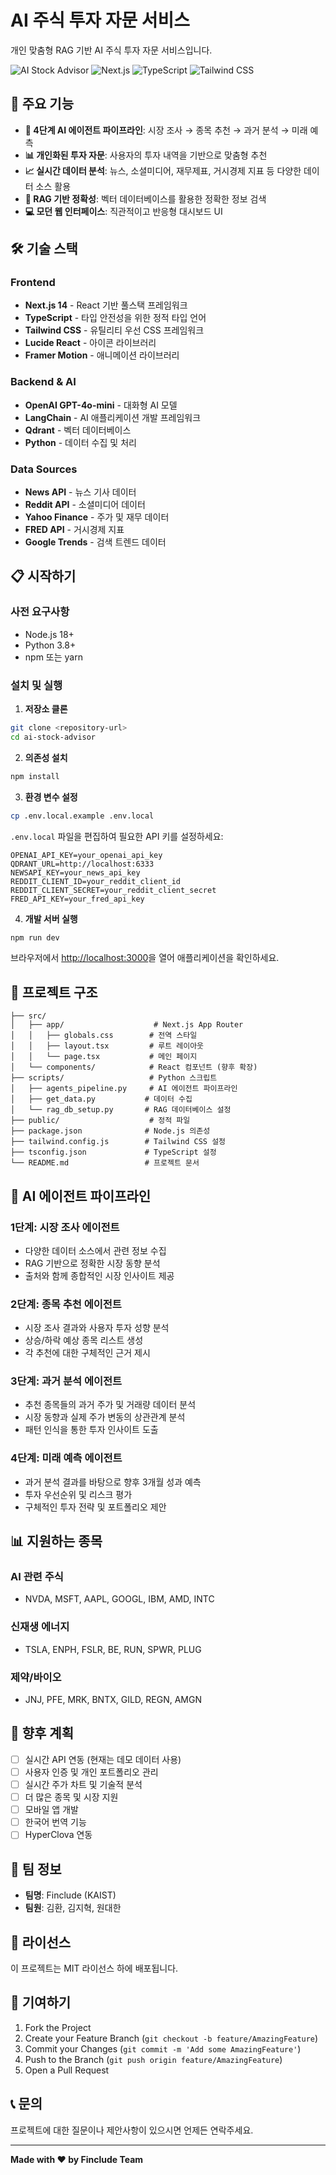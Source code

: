 # AI 주식 투자 자문 서비스

개인 맞춤형 RAG 기반 AI 주식 투자 자문 서비스입니다.

![AI Stock Advisor](https://img.shields.io/badge/AI-Stock%20Advisor-blue)
![Next.js](https://img.shields.io/badge/Next.js-14-black)
![TypeScript](https://img.shields.io/badge/TypeScript-5-blue)
![Tailwind CSS](https://img.shields.io/badge/Tailwind%20CSS-3-38B2AC)

## 🚀 주요 기능

- **🤖 4단계 AI 에이전트 파이프라인**: 시장 조사 → 종목 추천 → 과거 분석 → 미래 예측
- **📊 개인화된 투자 자문**: 사용자의 투자 내역을 기반으로 맞춤형 추천
- **📈 실시간 데이터 분석**: 뉴스, 소셜미디어, 재무제표, 거시경제 지표 등 다양한 데이터 소스 활용
- **🎯 RAG 기반 정확성**: 벡터 데이터베이스를 활용한 정확한 정보 검색
- **💻 모던 웹 인터페이스**: 직관적이고 반응형 대시보드 UI

## 🛠 기술 스택

### Frontend
- **Next.js 14** - React 기반 풀스택 프레임워크
- **TypeScript** - 타입 안전성을 위한 정적 타입 언어
- **Tailwind CSS** - 유틸리티 우선 CSS 프레임워크
- **Lucide React** - 아이콘 라이브러리
- **Framer Motion** - 애니메이션 라이브러리

### Backend & AI
- **OpenAI GPT-4o-mini** - 대화형 AI 모델
- **LangChain** - AI 애플리케이션 개발 프레임워크
- **Qdrant** - 벡터 데이터베이스
- **Python** - 데이터 수집 및 처리

### Data Sources
- **News API** - 뉴스 기사 데이터
- **Reddit API** - 소셜미디어 데이터
- **Yahoo Finance** - 주가 및 재무 데이터
- **FRED API** - 거시경제 지표
- **Google Trends** - 검색 트렌드 데이터

## 📋 시작하기

### 사전 요구사항

- Node.js 18+ 
- Python 3.8+
- npm 또는 yarn

### 설치 및 실행

1. **저장소 클론**
```bash
git clone <repository-url>
cd ai-stock-advisor
```

2. **의존성 설치**
```bash
npm install
```

3. **환경 변수 설정**
```bash
cp .env.local.example .env.local
```

`.env.local` 파일을 편집하여 필요한 API 키를 설정하세요:
```env
OPENAI_API_KEY=your_openai_api_key
QDRANT_URL=http://localhost:6333
NEWSAPI_KEY=your_news_api_key
REDDIT_CLIENT_ID=your_reddit_client_id
REDDIT_CLIENT_SECRET=your_reddit_client_secret
FRED_API_KEY=your_fred_api_key
```

4. **개발 서버 실행**
```bash
npm run dev
```

브라우저에서 [http://localhost:3000](http://localhost:3000)을 열어 애플리케이션을 확인하세요.

## 📁 프로젝트 구조

```
├── src/
│   ├── app/                    # Next.js App Router
│   │   ├── globals.css        # 전역 스타일
│   │   ├── layout.tsx         # 루트 레이아웃
│   │   └── page.tsx           # 메인 페이지
│   └── components/            # React 컴포넌트 (향후 확장)
├── scripts/                   # Python 스크립트
│   ├── agents_pipeline.py     # AI 에이전트 파이프라인
│   ├── get_data.py           # 데이터 수집
│   └── rag_db_setup.py       # RAG 데이터베이스 설정
├── public/                    # 정적 파일
├── package.json              # Node.js 의존성
├── tailwind.config.js        # Tailwind CSS 설정
├── tsconfig.json             # TypeScript 설정
└── README.md                 # 프로젝트 문서
```

## 🤖 AI 에이전트 파이프라인

### 1단계: 시장 조사 에이전트
- 다양한 데이터 소스에서 관련 정보 수집
- RAG 기반으로 정확한 시장 동향 분석
- 출처와 함께 종합적인 시장 인사이트 제공

### 2단계: 종목 추천 에이전트
- 시장 조사 결과와 사용자 투자 성향 분석
- 상승/하락 예상 종목 리스트 생성
- 각 추천에 대한 구체적인 근거 제시

### 3단계: 과거 분석 에이전트
- 추천 종목들의 과거 주가 및 거래량 데이터 분석
- 시장 동향과 실제 주가 변동의 상관관계 분석
- 패턴 인식을 통한 투자 인사이트 도출

### 4단계: 미래 예측 에이전트
- 과거 분석 결과를 바탕으로 향후 3개월 성과 예측
- 투자 우선순위 및 리스크 평가
- 구체적인 투자 전략 및 포트폴리오 제안

## 📊 지원하는 종목

### AI 관련 주식
- NVDA, MSFT, AAPL, GOOGL, IBM, AMD, INTC

### 신재생 에너지
- TSLA, ENPH, FSLR, BE, RUN, SPWR, PLUG

### 제약/바이오
- JNJ, PFE, MRK, BNTX, GILD, REGN, AMGN

## 🔮 향후 계획

- [ ] 실시간 API 연동 (현재는 데모 데이터 사용)
- [ ] 사용자 인증 및 개인 포트폴리오 관리
- [ ] 실시간 주가 차트 및 기술적 분석
- [ ] 더 많은 종목 및 시장 지원
- [ ] 모바일 앱 개발
- [ ] 한국어 번역 기능
- [ ] HyperClova 연동

## 👥 팀 정보

- **팀명**: Finclude (KAIST)
- **팀원**: 김환, 김지혁, 원대한

## 📄 라이선스

이 프로젝트는 MIT 라이선스 하에 배포됩니다.

## 🤝 기여하기

1. Fork the Project
2. Create your Feature Branch (`git checkout -b feature/AmazingFeature`)
3. Commit your Changes (`git commit -m 'Add some AmazingFeature'`)
4. Push to the Branch (`git push origin feature/AmazingFeature`)
5. Open a Pull Request

## 📞 문의

프로젝트에 대한 질문이나 제안사항이 있으시면 언제든 연락주세요.

---

**Made with ❤️ by Finclude Team**